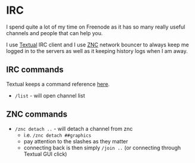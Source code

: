 # IRC
I spend quite a lot of my time on Freenode as it has so many really useful channels and people that can help you.

I use [Textual](https://www.codeux.com/textual/ "Textual") IRC client and I use [ZNC](http://www.wikiwand.com/en/ZNC) network bouncer to always keep me logged in to the servers as well as it keeping history logs when I am away. 

## IRC commands  
Textual keeps a command reference [here](https://help.codeux.com/textual/Command-Reference.kb).
- `/list` - will open channel list

## ZNC commands
- `/znc detach ..` - will detach a channel from znc
	- i.e. `/znc detach ##graphics`
	- pay attention to the slashes as they matter
	- connecting back is then simply `/join ..` (or connecting through Textual GUI click)
